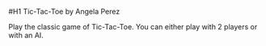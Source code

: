 #H1 Tic-Tac-Toe by Angela Perez

Play the classic game of Tic-Tac-Toe. You can either play with 2 players or with an AI.